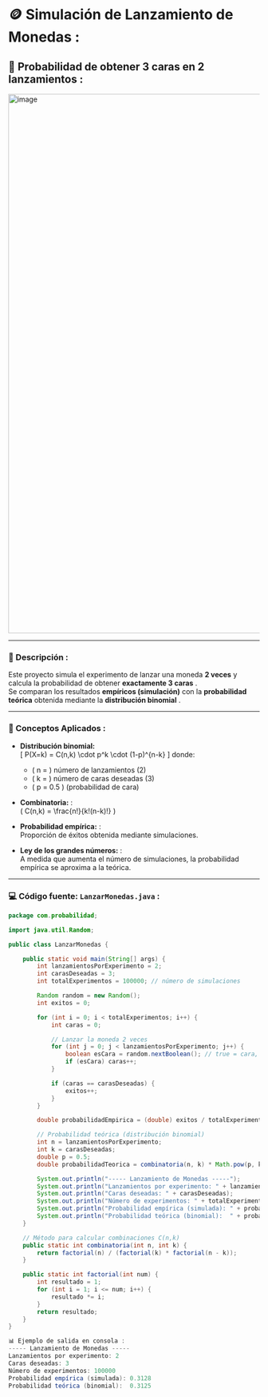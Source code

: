 # 🪙 Simulación de Lanzamiento de Monedas :  
## 🎯 Probabilidad de obtener 3 caras en 2 lanzamientos :

<img width="1282" height="1079" alt="image" src="https://github.com/user-attachments/assets/b0fcf253-71be-4de0-8346-9fa4daa82564" />

---

### 📘 Descripción :  
Este proyecto simula el experimento de lanzar una moneda **2 veces** y calcula la probabilidad de obtener **exactamente 3 caras** .  
Se comparan los resultados **empíricos (simulación)** con la **probabilidad teórica** obtenida mediante la **distribución binomial** .

---

### 🧩 Conceptos Aplicados :
- **Distribución binomial:**  
  \[
  P(X=k) = C(n,k) \cdot p^k \cdot (1-p)^{n-k}
  \]
  donde:
  - \( n = \) número de lanzamientos (2)  
  - \( k = \) número de caras deseadas (3)  
  - \( p = 0.5 \) (probabilidad de cara)

- **Combinatoria:** :  
  \( C(n,k) = \frac{n!}{k!(n-k)!} \)

- **Probabilidad empírica:** :  
  Proporción de éxitos obtenida mediante simulaciones.

- **Ley de los grandes números:** :  
  A medida que aumenta el número de simulaciones, la probabilidad empírica se aproxima a la teórica.

---

### 💻 Código fuente: `LanzarMonedas.java` :

```java
package com.probabilidad;

import java.util.Random;

public class LanzarMonedas {

    public static void main(String[] args) {
        int lanzamientosPorExperimento = 2;
        int carasDeseadas = 3;
        int totalExperimentos = 100000; // número de simulaciones

        Random random = new Random();
        int exitos = 0;

        for (int i = 0; i < totalExperimentos; i++) {
            int caras = 0;

            // Lanzar la moneda 2 veces
            for (int j = 0; j < lanzamientosPorExperimento; j++) {
                boolean esCara = random.nextBoolean(); // true = cara, false = sello
                if (esCara) caras++;
            }

            if (caras == carasDeseadas) {
                exitos++;
            }
        }

        double probabilidadEmpirica = (double) exitos / totalExperimentos;

        // Probabilidad teórica (distribución binomial)
        int n = lanzamientosPorExperimento;
        int k = carasDeseadas;
        double p = 0.5;
        double probabilidadTeorica = combinatoria(n, k) * Math.pow(p, k) * Math.pow(1 - p, n - k);

        System.out.println("----- Lanzamiento de Monedas -----");
        System.out.println("Lanzamientos por experimento: " + lanzamientosPorExperimento);
        System.out.println("Caras deseadas: " + carasDeseadas);
        System.out.println("Número de experimentos: " + totalExperimentos);
        System.out.println("Probabilidad empírica (simulada): " + probabilidadEmpirica);
        System.out.println("Probabilidad teórica (binomial):  " + probabilidadTeorica);
    }

    // Método para calcular combinaciones C(n,k)
    public static int combinatoria(int n, int k) {
        return factorial(n) / (factorial(k) * factorial(n - k));
    }

    public static int factorial(int num) {
        int resultado = 1;
        for (int i = 1; i <= num; i++) {
            resultado *= i;
        }
        return resultado;
    }
}

📊 Ejemplo de salida en consola : 
----- Lanzamiento de Monedas -----
Lanzamientos por experimento: 2
Caras deseadas: 3
Número de experimentos: 100000
Probabilidad empírica (simulada): 0.3128
Probabilidad teórica (binomial):  0.3125
